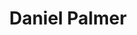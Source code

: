 ---
first_name: Daniel
last_name: Palmer
title: Daniel Palmer
role: Statistical Scientist
organizations:
- name: StatsCraft LLC
education:
  courses:
  - course: MS in Applied Statistics
    institution: North Dakota State University
social:
- icon: envelope
  icon_pack: fas
  link: mailto:daniel@statscraftllc.com
user_groups:
- Members
superuser: no
---
